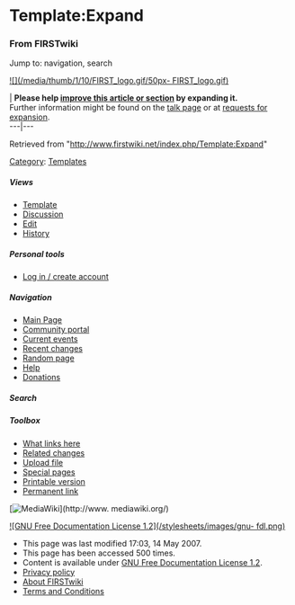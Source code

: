 # Template:Expand

### From FIRSTwiki

Jump to: navigation, search

[![](/media/thumb/1/10/FIRST_logo.gif/50px-
FIRST_logo.gif)](/index.php/Image:FIRST_logo.gif "" )

| **Please help [improve this article or
section](http://www.firstwiki.net/index.php?title=Expand&action=edit
"http://www.firstwiki.net/index.php?title=Expand&action=edit" ) by expanding
it.**  
Further information might be found on the [talk
page](/index.php?title=Template_talk:Expand&action=edit "Template talk:Expand"
) or at [requests for expansion](/index.php/FIRSTwiki:Requests_for_expansion
"FIRSTwiki:Requests for expansion" ).  
---|---  
  
Retrieved from "<http://www.firstwiki.net/index.php/Template:Expand>"

[Category](/index.php?title=Special:Categories&article=Template%3AExpand
"Special:Categories" ): [Templates](/index.php/Category:Templates
"Category:Templates" )

##### Views

  * [Template](/index.php/Template:Expand)
  * [Discussion](/index.php?title=Template_talk:Expand&action=edit)
  * [Edit](/index.php?title=Template:Expand&action=edit)
  * [History](/index.php?title=Template:Expand&action=history)

##### Personal tools

  * [Log in / create account](/index.php?title=Special:Userlogin&returnto=Template:Expand)

[](/index.php/Main_Page "Main Page" )

##### Navigation

  * [Main Page](/index.php/Main_Page)
  * [Community portal](/index.php/FIRSTwiki:Community_portal)
  * [Current events](/index.php/Current_events)
  * [Recent changes](/index.php/Special:Recentchanges)
  * [Random page](/index.php/Special:Random)
  * [Help](/index.php/Help:Contents)
  * [Donations](/index.php/FIRSTwiki:Site_support)

##### Search



##### Toolbox

  * [What links here](/index.php/Special:Whatlinkshere/Template:Expand)
  * [Related changes](/index.php/Special:Recentchangeslinked/Template:Expand)
  * [Upload file](/index.php/Special:Upload)
  * [Special pages](/index.php/Special:Specialpages)
  * [Printable version](/index.php?title=Template:Expand&printable=yes)
  * [Permanent link](/index.php?title=Template:Expand&oldid=60450)

[![MediaWiki](/skins/common/images/poweredby_mediawiki_88x31.png)](http://www.
mediawiki.org/)

[![GNU Free Documentation License 1.2](/stylesheets/images/gnu-
fdl.png)](http://www.gnu.org/copyleft/fdl.html)

  * This page was last modified 17:03, 14 May 2007.
  * This page has been accessed 500 times.
  * Content is available under [GNU Free Documentation License 1.2](http://www.gnu.org/copyleft/fdl.html "http://www.gnu.org/copyleft/fdl.html" ).
  * [Privacy policy](/index.php/FIRSTwiki:Privacy_policy "FIRSTwiki:Privacy policy" )
  * [About FIRSTwiki](/index.php/FIRSTwiki:About "FIRSTwiki:About" )
  * [Terms and Conditions](/index.php/FIRSTwiki:Terms_and_conditions "FIRSTwiki:Terms and conditions" )

